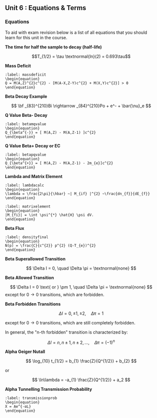## Unit 6 : Equations & Terms

### Equations
To aid with exam revision below is a list of all equations that you should learn for this unit in the course.

**The time for half the sample to decay (half-life)**

$$T_{1/2} = \tau \textnormal{ln}(2) = 0.693\tau$$

**Mass Deficit**

```{math}
:label: massdeficit
\begin{equation}
Q = M(A,Z)^{2}c^{2} - [M(A-X,Z-Y)c^{2} + M(X,Y)c^{2}] > 0 
\end{equation}
```

**Beta Decay Example**

$$
\bf
 _{83}^{210}Bi \rightarrow _{84}^{210}Po + e^- + \bar{\nu}_e 
$$


**Q Value Beta- Decay**

```{math}
:label: betamqvalue
\begin{equation}
Q_{\beta^{-}} = [ M(A,Z) - M(A,Z-1) ]c^{2}
\end{equation}
```

**Q Value Beta+ Decay or EC**

```{math}
:label: betapqvalue
\begin{equation}
Q_{\beta^{+}} = [ M(A,Z) - M(A,Z-1) - 2m_{e}]c^{2}
\end{equation}
```

**Lambda and Matrix Element**

```{math}
:label: lambdacalc
\begin{equation}
\lambda = \frac{2\pi}{\hbar} ~| M_{if} |^{2} ~\frac{dn_{f}}{dE_{f}}
\end{equation}
```

```{math}
:label: matrixelement
\begin{equation}
|M_{fi}| = \int \psi^{*} \hat{H} \psi dV.
\end{equation}
```

**Beta Flux**

```{math}
:label: densityfinal
\begin{equation}
N(p) = \frac{C}{c^{2}} p^{2} (Q-T_{e})^{2}
\end{equation}
```


**Beta Superallowed Transition**

$$
 \Delta I = 0, \quad \Delta \pi = \textnormal{none}
 $$

**Beta Allowed Transition**

$$
 \Delta I = 0 \text{ or } \pm 1, \quad \Delta \pi = \textnormal{none}
 $$
 except for $0 \rightarrow 0$ transitions, which are forbidden.

**Beta Forbidden Transitions**

$$
 \Delta I = 0, \pm 1, \pm 2, \quad \Delta \pi = 1 
 $$
 
except for $0 \rightarrow 0$ transitions, which are still completely forbidden.

In general, the "n-th forbidden" transition is characterized by:

$$
 \Delta I = n, n \pm 1, n \pm 2, ..., \quad \Delta \pi = (-1)^{n}
 $$
 


**Alpha Geiger Nutall**

$$
\log_{10} t_{1/2} = b_{1} \frac{Z}{Q^{1/2}} + b_{2}
$$

or

$$
\ln\lambda = -a_{1} \frac{Z}{Q^{1/2}} + a_2
$$


**Alpha Tunnelling Transmission Probability**

```{math}
:label: transmissionprob
\begin{equation}
X = Ae^{-αL}
\end{equation}
```
